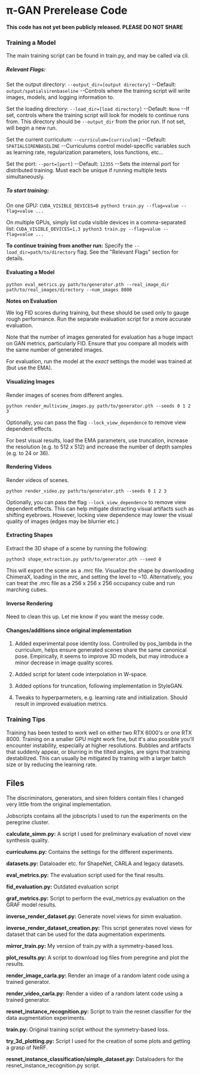 # π-GAN Prerelease Code

**This code has not yet been publicly released. PLEASE DO NOT SHARE**

### Training a Model

The main training script can be found in train.py, and may be called via cli.

##### Relevant Flags:

Set the output directory:
`--output_dir=[output directory]`
--Default: `output/spatialsirenbaseline`
--Controls where the training script will write images, models, and logging information to.

Set the loading directory:
`--load_dir=[load directory]`
--Default: `None`
--If set, controls where the training script will look for models to continue runs from. This directory should be `--output_dir` from the prior run. If not set, will begin a new run.

Set the current curriculum:
`--curriculum=[curriculum]`
--Default: `SPATIALSIRENBASELINE`
--Curriculums control model-specific variables such as learning rate, regularization parameters, loss functions, etc...

Set the port:
`--port=[port]`
--Default: `12355`
--Sets the internal port for distributed training. Must each be unique if running multiple tests simultaneously.


##### To start training:

On one GPU:
`CUDA_VISIBLE_DEVICES=0 python3 train.py --flag=value --flag=value ...`

On multiple GPUs, simply list cuda visible devices in a comma-separated list:
`CUDA_VISIBLE_DEVICES=1,3 python3 train.py --flag=value --flag=value ...`

__To continue training from another run:__
Specify the `--load_dir=path/to/directory` flag. See the "Relevant Flags" section for details.

#### Evaluating a Model
`python eval_metrics.py path/to/generator.pth --real_image_dir path/to/real_images/directory --num_images 8000`

**Notes on Evaluation**

We log FID scores during training, but these should be used only to gauge rough performance. Run the separate evaluation script for a more accurate evaluation.

Note that the number of images generated for evaluation has a huge impact on GAN metrics, particularly FID. Ensure that you compare all models with the same number of generated images.

For evaluation, run the model at the *exact* settings the model was trained at (but use the EMA).

#### Visualizing Images
Render images of scenes from different angles.

`python render_multiview_images.py path/to/generator.pth --seeds 0 1 2 3`

Optionally, you can pass the flag `--lock_view_dependence` to remove view dependent effects.

For best visual results, load the EMA parameters, use truncation, increase the resolution (e.g. to 512 x 512) and increase the number of depth samples (e.g. to 24 or 36).

#### Rendering Videos
Render videos of scenes.

`python render_video.py path/to/generator.pth --seeds 0 1 2 3`

Optionally, you can pass the flag `--lock_view_dependence` to remove view dependent effects. This can help mitigate distracting visual artifacts such as shifting eyebrows. However, locking view dependence may lower the visual quality of images (edges may be blurrier etc.)

#### Extracting Shapes

Extract the 3D shape of a scene by running the following:

`python3 shape_extraction.py path/to/generator.pth --seed 0`

This will export the scene as a .mrc file. Visualize the shape by downloading ChimeraX, loading in the mrc, and setting the level to ~10. Alternatively, you can treat the .mrc file as a 256 x 256 x 256 occupancy cube and run marching cubes.

#### Inverse Rendering
Need to clean this up. Let me know if you want the messy code.

#### Changes/additions since original implementation

1. Added experimental pose identity loss. Controlled by pos_lambda in the curriculum, helps ensure generated scenes share the same canonical pose. Empirically, it seems to improve 3D models, but may introduce a minor decrease in image quality scores.

2. Added script for latent code interpolation in W-space.

3. Added options for truncation, following implementation in StyleGAN.

4. Tweaks to hyperparmeters, e.g. learning rate and initialization. Should result in improved evaluation metrics.


### Training Tips

Training has been tested to work well on either two RTX 6000's or one RTX 8000. Training on a smaller GPU might work fine, but it's also possible you'll encounter instability, especially at higher resolutions. Bubbles and artifacts that suddenly appear, or blurring in the tilted angles, are signs that training destabilized. This can usually be mitigated by training with a larger batch size or by reducing the learning rate.



## Files
The discriminators, generators, and siren folders contain files I changed very little from the original implementation.

Jobscripts contains all the jobscripts I used to run the experiments on the peregrine cluster.

**calculate_simm.py:**
A script I used for preliminary evaluation of novel view synthesis quality.

**curriculums.py:**
Contains the settings for the different experiments.

**datasets.py:**
Dataloader etc. for ShapeNet, CARLA and legacy datasets.

**eval_metrics.py:**
The evaluation script used for the final results.

**fid_evaluation.py:**
Outdated evaluation script

**graf_metrics.py:**
Script to perform the eval_metrics.py evaluation on the GRAF model results.

**inverse_render_dataset.py:**
Generate novel views for simm evaluation.

**inverse_render_dataset_creation.py:**
This script generates novel views for dataset that can be used for the data augmentation experiments.

**mirror_train.py:**
My version of train.py with a symmetry-based loss.

**plot_results.py:**
A script to download log files from peregrine and plot the results.

**render_image_carla.py:**
Render an image of a random latent code using a trained generator.

**render_video_carla.py:**
Render a video of a random latent code using a trained generator.

**resnet_instance_recognition.py:**
Script to train the resnet classifier for the data augmentation experiments.

**train.py:**
Original training script without the symmetry-based loss.

**try_3d_plotting.py:**
Script I used for the creation of some plots and getting a grasp of NeRF.

**resnet_instance_classification/simple_dataset.py:**
Dataloaders for the resnet_instance_recognition.py script.

